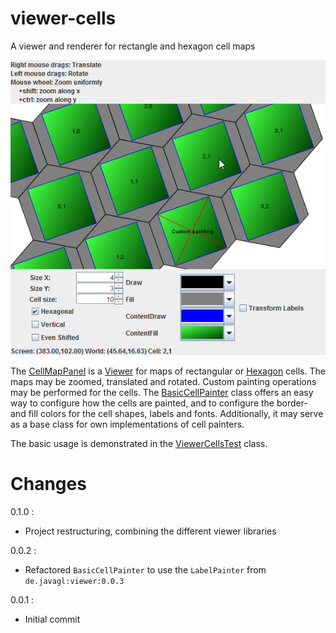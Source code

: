 # viewer-cells

A viewer and renderer for rectangle and hexagon cell maps

![ViewerCellsScreenshot01.png](/screenshots/ViewerCellsScreenshot01.png)

The [CellMapPanel](https://github.com/javagl/ViewerCells/blob/master/src/main/java/de/javagl/viewer/cells/CellMapPanel.java) 
is a [Viewer](https://github.com/javagl/Viewer)
for maps of rectangular or [Hexagon](https://github.com/javagl/Hexagon)
cells. The maps may be zoomed, translated and rotated. Custom painting
operations may be performed for the cells. 
The [BasicCellPainter](https://github.com/javagl/ViewerCells/blob/master/src/main/java/de/javagl/viewer/cells/BasicCellPainter.java)
class offers an easy way to configure how the cells are painted,
and to configure the border- and fill colors for the cell shapes,
labels and fonts. Additionally, it may serve as a base class for own
implementations of cell painters.

The basic usage is demonstrated in the 
[ViewerCellsTest](https://github.com/javagl/ViewerCells/blob/master/src/test/java/de/javagl/viewer/cells/test/ViewerCellsTest.java)
class.


# Changes

0.1.0 :
  * Project restructuring, combining the different viewer libraries

0.0.2 : 

  * Refactored `BasicCellPainter` to use the `LabelPainter` from
    `de.javagl:viewer:0.0.3`

0.0.1 : 

  * Initial commit
